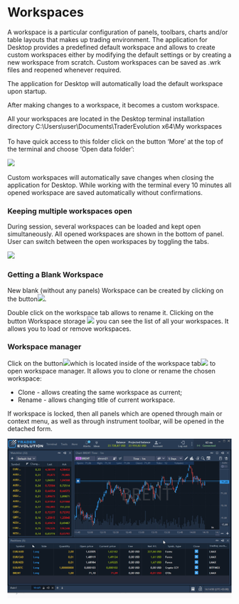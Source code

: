 # Workspaces


A workspace is a particular configuration of panels, toolbars, charts and/or table layouts that makes up trading environment. The application for Desktop provides a predefined default workspace and allows to create custom workspaces either by modifying the default settings or by creating a new workspace from scratch. Custom workspaces can be saved as .wrk files and reopened whenever required.

The application for Desktop will automatically load the default workspace upon startup.

After making changes to a workspace, it becomes a custom workspace.

All your workspaces are located in the Desktop terminal installation directory C:\Users\user\Documents\TraderEvolution x64\My workspaces\
\
To have quick access to this folder click on the button ‘More’ at the top of the terminal and choose ‘Open data folder’:

![](<../../../.gitbook/assets/1 (18).png>)


Custom workspaces will automatically save changes when closing the application for Desktop. While working with the terminal every 10 minutes all opened workspace are saved automatically without confirmations.

### Keeping multiple workspaces open 

During session, several workspaces can be loaded and kept open simultaneously. All opened workspaces are shown in the bottom of panel. User can switch between the open workspaces by toggling the tabs.

![](<../../../.gitbook/assets/2 (26).png>)

### &#xD;Getting a Blank Workspace

New blank (without any panels) Workspace can be created by clicking on the button![](<../../../.gitbook/assets/3 (16).png>). 


Double click on the workspace tab allows to rename it. Clicking on the button Workspace storage ![](<../../../.gitbook/assets/4 (29).png>)
you can see the list of all your workspaces. It allows you to load or remove workspaces.

### Workspace manager

Click on the button![](<../../../.gitbook/assets/5 (19).png>)which is located inside of the workspace tab![](<../../../.gitbook/assets/6 (18).png>) to open workspace manager. It allows you to clone or rename the chosen workspace:

* Clone - allows creating the same workspace as current;
* Rename - allows changing title of current workspace.

If workspace is locked, then all panels which are opened through main or context menu, as well as through instrument toolbar, will be opened in the detached form.

![](../../../.gitbook/assets/workspaces1.gif)
